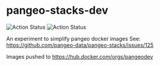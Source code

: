 # pangeo-stacks-dev

![Action Status](https://github.com/pangeo-data/pangeo-stacks-dev/workflows/StagingBuild/badge.svg) ![Action Status](https://github.com/pangeo-data/pangeo-stacks-dev/workflows/ProductionBuild/badge.svg)

An experiment to simplify pangeo docker images
See: https://github.com/pangeo-data/pangeo-stacks/issues/125

Images pushed to
https://hub.docker.com/orgs/pangeodev
